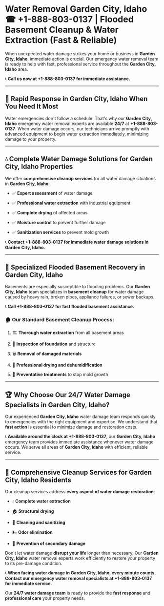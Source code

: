 # Water Removal Garden City, Idaho ☎ +1-888-803-0137 | Flooded Basement Cleanup & Water Extraction (Fast & Reliable)

When unexpected water damage strikes your home or business in **Garden City, Idaho**, immediate action is crucial. Our emergency water removal team is ready to help with fast, professional service throughout the **Garden City, Idaho** area. 

📞 **Call us now at +1-888-803-0137 for immediate assistance.**

---

## 🚀 Rapid Response in Garden City, Idaho When You Need It Most

Water emergencies don't follow a schedule. That's why our **Garden City, Idaho** emergency water removal experts are available **24/7** at **+1-888-803-0137**. When water damage occurs, our technicians arrive promptly with advanced equipment to begin water extraction immediately, minimizing damage to your property.

---

## 💧 Complete Water Damage Solutions for Garden City, Idaho Properties

We offer **comprehensive cleanup services** for all water damage situations in **Garden City, Idaho**:

- ✅ **Expert assessment** of water damage  
- ✅ **Professional water extraction** with industrial equipment  
- ✅ **Complete drying** of affected areas  
- ✅ **Moisture control** to prevent further damage  
- ✅ **Sanitization services** to prevent mold growth  

📞 **Contact +1-888-803-0137 for immediate water damage solutions in Garden City, Idaho.**

---

## 🌊 Specialized Flooded Basement Recovery in Garden City, Idaho

Basements are especially susceptible to flooding problems. Our **Garden City, Idaho** team specializes in **basement cleanup** for water damage caused by heavy rain, broken pipes, appliance failures, or sewer backups. 

📞 **Call +1-888-803-0137 for fast flooded basement assistance.**

### 🏚️ Our Standard Basement Cleanup Process:
1. 🏗️ **Thorough water extraction** from all basement areas  
2. 🔎 **Inspection of foundation** and structure  
3. 🗑️ **Removal of damaged materials**  
4. 💨 **Professional drying and dehumidification**  
5. 🚫 **Preventative treatments** to stop mold growth  

---

## 🏆 Why Choose Our 24/7 Water Damage Specialists in Garden City, Idaho?

Our experienced **Garden City, Idaho** water damage team responds quickly to emergencies with the right equipment and expertise. We understand that **fast action** is essential to minimize damage and restoration costs.

📞 **Available around the clock at +1-888-803-0137**, our **Garden City, Idaho** emergency team provides immediate assistance whenever water damage occurs. We serve all areas of **Garden City, Idaho** with efficient, reliable service.

---

## 🧹 Comprehensive Cleanup Services for Garden City, Idaho Residents

Our cleanup services address **every aspect of water damage restoration**:

- 💧 **Complete water extraction**  
- 🏠 **Structural drying**  
- 🧼 **Cleaning and sanitizing**  
- 🌬️ **Odor elimination**  
- 🚫 **Prevention of secondary damage**  

Don't let water damage **disrupt your life** longer than necessary. Our **Garden City, Idaho** water removal experts work efficiently to restore your property to its pre-damage condition.

📞 **When facing water damage in Garden City, Idaho, every minute counts. Contact our emergency water removal specialists at +1-888-803-0137 for immediate service.**

Our **24/7 water damage team** is ready to provide the **fast response** and **professional care** your property needs.
